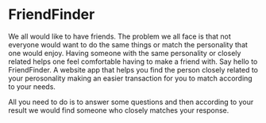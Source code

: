 # FriendFinder
We all would like to have friends. The problem we all face is that not everyone would want to do the same things or match the personality that one would enjoy. Having someone with the same personality or closely related helps one feel comfortable having to make a friend with. 
Say hello to FriendFinder. A website app that helps you find the person closely related to your perosonality making an easier transaction for you to match according to your needs. 

All you need to do is to answer some questions and then according to your result we would find someone who closely matches your response. 

